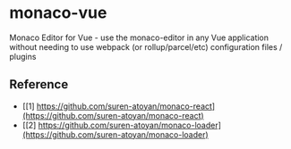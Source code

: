 # monaco-vue

Monaco Editor for Vue - use the monaco-editor in any Vue application without needing to use webpack (or rollup/parcel/etc) configuration files / plugins

## Reference

- [[1] https://github.com/suren-atoyan/monaco-react](https://github.com/suren-atoyan/monaco-react)
- [[2] https://github.com/suren-atoyan/monaco-loader](https://github.com/suren-atoyan/monaco-loader)
